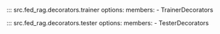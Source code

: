 <!-- markdownlint-disable-file MD041 -->

::: src.fed_rag.decorators.trainer
    options:
      members:
        - TrainerDecorators

::: src.fed_rag.decorators.tester
    options:
      members:
        - TesterDecorators
